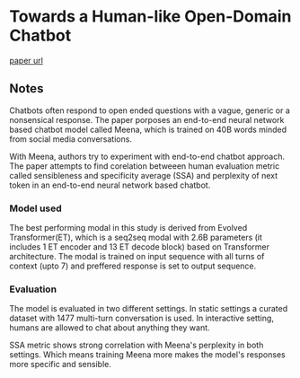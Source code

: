 # Towards a Human-like Open-Domain Chatbot

[paper url](https://arxiv.org/abs/2001.09977)

## Notes

Chatbots often respond to open ended questions with a vague, generic or a nonsensical response. The paper porposes an end-to-end neural network based chatbot model called Meena, which is trained on 40B words minded from social media conversations.

With Meena, authors try to experiment with end-to-end chatbot approach. The paper attempts to find corelation betweeen human evaluation metric called sensibleness and specificity average (SSA) and perplexity of next token in an end-to-end neural network based chatbot.


### Model used
The best performing modal in this study is derived from Evolved Transformer(ET), which is a seq2seq modal with 2.6B parameters (it includes 1 ET encoder and 13 ET decode block) based on Transformer architecture. The modal is trained on input sequence with all turns of context (upto 7) and preffered response is set to output sequence.


### Evaluation

The model is evaluated in two different settings. In static settings a curated dataset with 1477 multi-turn conversation is used. In interactive setting, humans are allowed to chat about anything they want.

SSA metric shows strong correlation with Meena's perplexity in both settings. Which means training Meena more makes the model's responses more specific and sensible.
